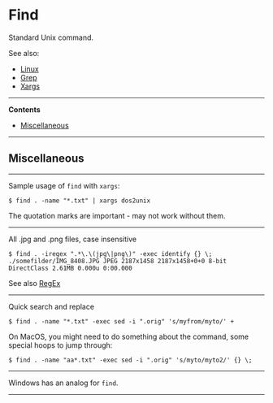 # Find

Standard Unix command.

See also:

 - [Linux](Linux.md)
 - [Grep](Grep.md)
 - [Xargs](Xargs.md)

---

**Contents**

- [Miscellaneous](Find.md#miscellaneous)

---

## Miscellaneous

---

Sample usage of `find` with `xargs`:
    
    $ find . -name "*.txt" | xargs dos2unix

The quotation marks are important - may not work without them.

---

All .jpg and .png files, case insensitive

    $ find . -iregex ".*\.\(jpg\|png\)" -exec identify {} \;
    ./somefilder/IMG_8408.JPG JPEG 2187x1458 2187x1458+0+0 8-bit DirectClass 2.61MB 0.000u 0:00.000

See also [RegEx](RegEx.md)

---

Quick search and replace

    $ find . -name "*.txt" -exec sed -i ".orig" 's/myfrom/myto/' +

On MacOS,  you might need to do something about the command, some special hoops to jump through:

    $ find . -name "aa*.txt" -exec sed -i ".orig" 's/myto/myto2/' {} \;

---

Windows has an analog for `find`.

---